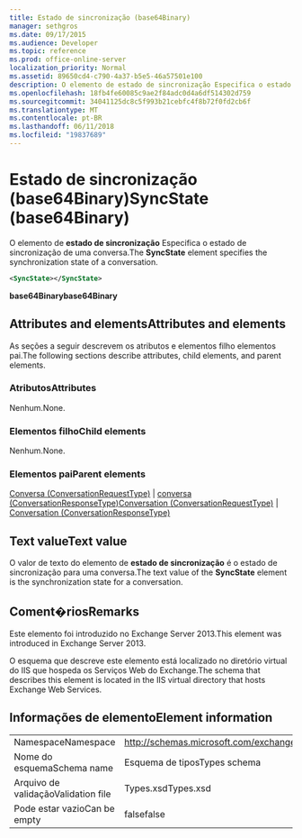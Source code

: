 ```yaml
---
title: Estado de sincronização (base64Binary)
manager: sethgros
ms.date: 09/17/2015
ms.audience: Developer
ms.topic: reference
ms.prod: office-online-server
localization_priority: Normal
ms.assetid: 89650cd4-c790-4a37-b5e5-46a57501e100
description: O elemento de estado de sincronização Especifica o estado de sincronização de uma conversa.
ms.openlocfilehash: 18fb4fe60085c9ae2f84adc0d4a6df514302d759
ms.sourcegitcommit: 34041125dc8c5f993b21cebfc4f8b72f0fd2cb6f
ms.translationtype: MT
ms.contentlocale: pt-BR
ms.lasthandoff: 06/11/2018
ms.locfileid: "19837689"
---
```

# <a name="syncstate-base64binary"></a><span data-ttu-id="9bea3-103">Estado de sincronização (base64Binary)</span><span class="sxs-lookup"><span data-stu-id="9bea3-103">SyncState (base64Binary)</span></span>

<span data-ttu-id="9bea3-104">O elemento de **estado de sincronização** Especifica o estado de sincronização de uma conversa.</span><span class="sxs-lookup"><span data-stu-id="9bea3-104">The **SyncState** element specifies the synchronization state of a conversation.</span></span> 
  
```XML
<SyncState></SyncState>
```

 <span data-ttu-id="9bea3-105">**base64Binary**</span><span class="sxs-lookup"><span data-stu-id="9bea3-105">**base64Binary**</span></span>
## <a name="attributes-and-elements"></a><span data-ttu-id="9bea3-106">Attributes and elements</span><span class="sxs-lookup"><span data-stu-id="9bea3-106">Attributes and elements</span></span>

<span data-ttu-id="9bea3-107">As seções a seguir descrevem os atributos e elementos filho elementos pai.</span><span class="sxs-lookup"><span data-stu-id="9bea3-107">The following sections describe attributes, child elements, and parent elements.</span></span>
  
### <a name="attributes"></a><span data-ttu-id="9bea3-108">Atributos</span><span class="sxs-lookup"><span data-stu-id="9bea3-108">Attributes</span></span>

<span data-ttu-id="9bea3-109">Nenhum.</span><span class="sxs-lookup"><span data-stu-id="9bea3-109">None.</span></span>
  
### <a name="child-elements"></a><span data-ttu-id="9bea3-110">Elementos filho</span><span class="sxs-lookup"><span data-stu-id="9bea3-110">Child elements</span></span>

<span data-ttu-id="9bea3-111">Nenhum.</span><span class="sxs-lookup"><span data-stu-id="9bea3-111">None.</span></span>
  
### <a name="parent-elements"></a><span data-ttu-id="9bea3-112">Elementos pai</span><span class="sxs-lookup"><span data-stu-id="9bea3-112">Parent elements</span></span>

<span data-ttu-id="9bea3-113">[Conversa (ConversationRequestType)](conversation-conversationrequesttype.md) | [conversa (ConversationResponseType)](conversation-conversationresponsetype.md)</span><span class="sxs-lookup"><span data-stu-id="9bea3-113">[Conversation (ConversationRequestType)](conversation-conversationrequesttype.md) | [Conversation (ConversationResponseType)](conversation-conversationresponsetype.md)</span></span>
  
## <a name="text-value"></a><span data-ttu-id="9bea3-114">Text value</span><span class="sxs-lookup"><span data-stu-id="9bea3-114">Text value</span></span>

<span data-ttu-id="9bea3-115">O valor de texto do elemento de **estado de sincronização** é o estado de sincronização para uma conversa.</span><span class="sxs-lookup"><span data-stu-id="9bea3-115">The text value of the **SyncState** element is the synchronization state for a conversation.</span></span> 
  
## <a name="remarks"></a><span data-ttu-id="9bea3-116">Coment�rios</span><span class="sxs-lookup"><span data-stu-id="9bea3-116">Remarks</span></span>

<span data-ttu-id="9bea3-117">Este elemento foi introduzido no Exchange Server 2013.</span><span class="sxs-lookup"><span data-stu-id="9bea3-117">This element was introduced in Exchange Server 2013.</span></span>
  
<span data-ttu-id="9bea3-118">O esquema que descreve este elemento está localizado no diretório virtual do IIS que hospeda os Serviços Web do Exchange.</span><span class="sxs-lookup"><span data-stu-id="9bea3-118">The schema that describes this element is located in the IIS virtual directory that hosts Exchange Web Services.</span></span>
  
## <a name="element-information"></a><span data-ttu-id="9bea3-119">Informações de elemento</span><span class="sxs-lookup"><span data-stu-id="9bea3-119">Element information</span></span>

|||
|:-----|:-----|
|<span data-ttu-id="9bea3-120">Namespace</span><span class="sxs-lookup"><span data-stu-id="9bea3-120">Namespace</span></span>  <br/> |http://schemas.microsoft.com/exchange/services/2006/types  <br/> |
|<span data-ttu-id="9bea3-121">Nome do esquema</span><span class="sxs-lookup"><span data-stu-id="9bea3-121">Schema name</span></span>  <br/> |<span data-ttu-id="9bea3-122">Esquema de tipos</span><span class="sxs-lookup"><span data-stu-id="9bea3-122">Types schema</span></span>  <br/> |
|<span data-ttu-id="9bea3-123">Arquivo de validação</span><span class="sxs-lookup"><span data-stu-id="9bea3-123">Validation file</span></span>  <br/> |<span data-ttu-id="9bea3-124">Types.xsd</span><span class="sxs-lookup"><span data-stu-id="9bea3-124">Types.xsd</span></span>  <br/> |
|<span data-ttu-id="9bea3-125">Pode estar vazio</span><span class="sxs-lookup"><span data-stu-id="9bea3-125">Can be empty</span></span>  <br/> |<span data-ttu-id="9bea3-126">false</span><span class="sxs-lookup"><span data-stu-id="9bea3-126">false</span></span>  <br/> |
   

